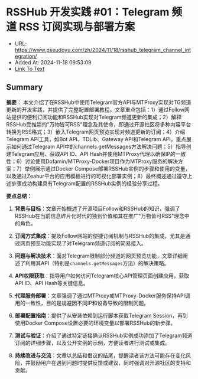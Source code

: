 # RSSHub 开发实践 #01：Telegram 频道 RSS 订阅实现与部署方案
- URL: https://www.pseudoyu.com/zh/2024/11/18/rsshub_telegram_channel_integration/
- Added At: 2024-11-18 09:53:09
- [Link To Text](2024-11-18-rsshub-开发实践-#01：telegram-频道-rss-订阅实现与部署方案_raw.md)

## Summary
**摘要**：
本文介绍了在RSSHub中使用Telegram官方API与MTProxy实现对TG频道更新的开发实践，并提供了完整配置部署教程。文章重点包括：1）通过Follow网站提供的便利订阅功能和RSSHub实现对Telegram频道更新的集成；2）解释RSSHub受推崇的"万物皆可RSS"理念及其使命，即通过开源社区将多种内容平台转换为RSS格式；3）嵌入Telegram网页预览实现对频道更新的订阅；4）介绍Telegram API工具，如Bot API、TDLib、Gateway API和Telegram API，重点展示如何通过Telegram API中的channels.getMessages方法解决问题；5）指导创建Telegram应用、获取API ID、API Hash并使用MTProxy代理以确保IP的一致性；6）讨论使用Dofamin/MTProxy-Docker项目作为MTProxy服务的解决方案；7）举例展示通过Docker Compose部署RSSHub实例的步骤和使用的变量，以及通过Zeabur平台的应用模板进行的可视化部署实例；8）最终概述通过遵守上述步骤成功构建具有Telegram配置的RSSHub实例的经验分享过程。

**要点总结**：

1. **背景与目标**：文章开始概述了开源项目Follow和RSSHub的知识，强调了RSSHub在当前信息碎片化时代的独到价值和其在推广"万物皆可RSS"理念中的角色。

2. **订阅方式集成**：提及Follow网站的便捷订阅机制与RSSHub的集成，尤其是通过网页预览功能实现了对Telegram频道订阅的简易接入。

3. **问题与解决技术**：面对Telegram限制部分频道的网页预览功能，文章详细阐述了利用其API（特别是`channels.getMessages`方法）的解决策略。

4. **API权限获取**：指导用户如何访问Telegram核心API管理页面创建应用，获取API ID、API Hash等关键信息。

5. **代理服务部署**：文章强调了通过MTProxy或MTProxy-Docker服务保持API调用的一致性，目的是规避因不同IP和设备导致的限制问题。

6. **部署配置指南**：提供了从安装依赖到运行脚本获取Telegram Session，再到使用Docker Compose设置必要的环境变量以部署RSSHub的新步骤。

7. **测试与验证**：介绍了通过特定链接确认RSSHub实例成功添加了Telegram频道订阅的详细步骤，以及公开实例的示例，方便读者进行测试或集成。

8. **持续改进与交流**：文章以总结和倡议的结尾，提醒读者该方法可能存在变化风险，并鼓励用户在遇到问题时提供反馈或建议，同时强调对开源社区的支持和贡献。
